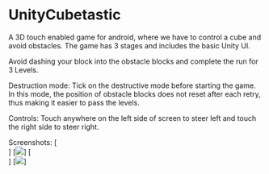 # UnityCubetastic
A 3D  touch enabled game for android, where we have to control a cube and avoid obstacles. The game has 3 stages and includes the basic Unity UI.

Avoid dashing your block into the obstacle blocks and complete the run for 3 Levels.

Destruction mode:
Tick on the destructive mode before starting the game. In this mode, the position of obstacle blocks does not reset after each retry, thus making it easier to pass the levels.

Controls:
Touch anywhere on the left side of screen to steer left and touch the right side to steer right.

Screenshots:
[<br />]
[<img src="https://user-images.githubusercontent.com/39119745/84189790-7a8ab500-aab3-11ea-9a6c-a052a21826b6.jpg">]
[<br />]
[<img src="https://user-images.githubusercontent.com/39119745/84189800-7eb6d280-aab3-11ea-8b59-3deb00371596.jpg">]


